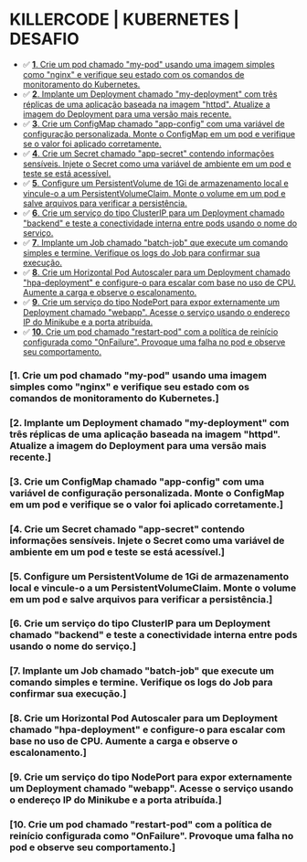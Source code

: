 # KILLERCODE | KUBERNETES | DESAFIO

- :white_check_mark: [**1**. Crie um pod chamado "my-pod" usando uma imagem simples como "nginx" e verifique seu estado com os comandos de monitoramento do Kubernetes.](#1-crie-um-pod-chamado-my-pod-usando-uma-imagem-simples-como-nginx-e-verifique-seu-estado-com-os-comandos-de-monitoramento-do-kubernetes)
- :white_check_mark: [**2**. Implante um Deployment chamado "my-deployment" com três réplicas de uma aplicação baseada na imagem "httpd". Atualize a imagem do Deployment para uma versão mais recente.](#2-implante-um-deployment-chamado-my-deployment-com-tr%C3%AAs-r%C3%A9plicas-de-uma-aplica%C3%A7%C3%A3o-baseada-na-imagem-httpd-atualize-a-imagem-do-deployment-para-uma-vers%C3%A3o-mais-recente)
- :white_check_mark: [**3**. Crie um ConfigMap chamado "app-config" com uma variável de configuração personalizada. Monte o ConfigMap em um pod e verifique se o valor foi aplicado corretamente.](#3-crie-um-configmap-chamado-app-config-com-uma-vari%C3%A1vel-de-configura%C3%A7%C3%A3o-personalizada-monte-o-configmap-em-um-pod-e-verifique-se-o-valor-foi-aplicado-correta...)
- :white_check_mark: [**4**. Crie um Secret chamado "app-secret" contendo informações sensíveis. Injete o Secret como uma variável de ambiente em um pod e teste se está acessível.](#4-crie-um-secret-chamado-app-secret-contendo-informa%C3%A7%C3%B5es-sens%C3%ADveis-injete-o-secret-como-uma-vari%C3%A1vel-de-ambiente-em-um-pod-e-teste-se-est%C3%A1-acess%C3%ADvel)
- :white_check_mark: [**5**. Configure um PersistentVolume de 1Gi de armazenamento local e vincule-o a um PersistentVolumeClaim. Monte o volume em um pod e salve arquivos para verificar a persistência.](#5-configure-um-persistentvolume-de-1gi-de-armazenamento-local-e-vincule-o-a-um-persistentvolumeclaim-monte-o-volume-em-um-pod-e-salve-arquivos-para-verificar-a-persist%C3%AAncia)
- :white_check_mark: [**6**. Crie um serviço do tipo ClusterIP para um Deployment chamado "backend" e teste a conectividade interna entre pods usando o nome do serviço.](#6-crie-um-servi%C3%A7o-do-tipo-clusterip-para-um-deployment-chamado-backend-e-teste-a-conectividade-interna-entre-pods-usando-o-nome-do-servi%C3%A7o)
- :white_check_mark: [**7**. Implante um Job chamado "batch-job" que execute um comando simples e termine. Verifique os logs do Job para confirmar sua execução.](#7-implante-um-job-chamado-batch-job-que-execute-um-comando-simples-e-termine-verifique-os-logs-do-job-para-confirmar-sua-execu%C3%A7%C3%A3o)
- :white_check_mark: [**8**. Crie um Horizontal Pod Autoscaler para um Deployment chamado "hpa-deployment" e configure-o para escalar com base no uso de CPU. Aumente a carga e observe o escalonamento.](#8-crie-um-horizontal-pod-autoscaler-para-um-deployment-chamado-hpa-deployment-e-configure-o-para-escalar-com-base-no-uso-de-cpu-aumente-a-carga-e-observe-o-escalonamento)
- :white_check_mark: [**9**. Crie um serviço do tipo NodePort para expor externamente um Deployment chamado "webapp". Acesse o serviço usando o endereço IP do Minikube e a porta atribuída.](#9-crie-um-servi%C3%A7o-do-tipo-nodeport-para-expor-externamente-um-deployment-chamado-webapp-acesse-o-servi%C3%A7o-usando-o-endere%C3%A7o-ip-do-minikube-e-a-porta-atribu%C3%ADda)
- :white_check_mark: [**10**. Crie um pod chamado "restart-pod" com a política de reinício configurada como "OnFailure". Provoque uma falha no pod e observe seu comportamento.](#10-crie-um-pod-chamado-restart-pod-com-a-pol%C3%ADtica-de-rein%C3%ADcio-configurada-como-onfailure-provoque-uma-falha-no-pod-e-observe-seu-comportamento)

### [1. Crie um pod chamado "my-pod" usando uma imagem simples como "nginx" e verifique seu estado com os comandos de monitoramento do Kubernetes.]

### [2. Implante um Deployment chamado "my-deployment" com três réplicas de uma aplicação baseada na imagem "httpd". Atualize a imagem do Deployment para uma versão mais recente.]

### [3. Crie um ConfigMap chamado "app-config" com uma variável de configuração personalizada. Monte o ConfigMap em um pod e verifique se o valor foi aplicado corretamente.]

### [4. Crie um Secret chamado "app-secret" contendo informações sensíveis. Injete o Secret como uma variável de ambiente em um pod e teste se está acessível.]

### [5. Configure um PersistentVolume de 1Gi de armazenamento local e vincule-o a um PersistentVolumeClaim. Monte o volume em um pod e salve arquivos para verificar a persistência.]

### [6. Crie um serviço do tipo ClusterIP para um Deployment chamado "backend" e teste a conectividade interna entre pods usando o nome do serviço.]

### [7. Implante um Job chamado "batch-job" que execute um comando simples e termine. Verifique os logs do Job para confirmar sua execução.]

### [8. Crie um Horizontal Pod Autoscaler para um Deployment chamado "hpa-deployment" e configure-o para escalar com base no uso de CPU. Aumente a carga e observe o escalonamento.]

### [9. Crie um serviço do tipo NodePort para expor externamente um Deployment chamado "webapp". Acesse o serviço usando o endereço IP do Minikube e a porta atribuída.]

### [10. Crie um pod chamado "restart-pod" com a política de reinício configurada como "OnFailure". Provoque uma falha no pod e observe seu comportamento.]
